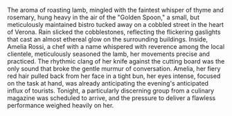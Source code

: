 The aroma of roasting lamb, mingled with the faintest whisper of thyme and rosemary, hung heavy in the air of the "Golden Spoon," a small, but meticulously maintained bistro tucked away on a cobbled street in the heart of Verona.  Rain slicked the cobblestones, reflecting the flickering gaslights that cast an almost ethereal glow on the surrounding buildings.  Inside, Amelia Rossi, a chef with a name whispered with reverence among the local clientele, meticulously seasoned the lamb, her movements precise and practiced.  The rhythmic clang of her knife against the cutting board was the only sound that broke the gentle murmur of conversation.  Amelia, her fiery red hair pulled back from her face in a tight bun, her eyes intense, focused on the task at hand, was already anticipating the evening's anticipated influx of tourists.  Tonight, a particularly discerning group from a culinary magazine was scheduled to arrive, and the pressure to deliver a flawless performance weighed heavily on her.
